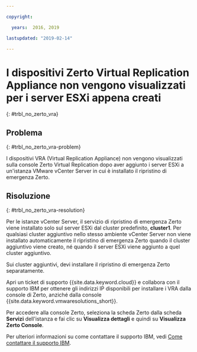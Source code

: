 ```yaml
---

copyright:

  years:  2016, 2019

lastupdated: "2019-02-14"

---
```


# I dispositivi Zerto Virtual Replication Appliance non vengono visualizzati per i server ESXi appena creati
{: #trbl_no_zerto_vra}

## Problema
{: #trbl_no_zerto_vra-problem}

I dispositivi VRA (Virtual Replication Appliance) non vengono visualizzati sulla console Zerto Virtual Replication dopo aver aggiunto i server ESXi a un'istanza VMware vCenter Server in cui è installato il ripristino di emergenza Zerto.

## Risoluzione
{: #trbl_no_zerto_vra-resolution}

Per le istanze vCenter Server, il servizio di ripristino di emergenza Zerto viene installato solo sul server ESXi dal cluster predefinito, **cluster1**. Per qualsiasi cluster aggiuntivo nello stesso ambiente vCenter Server non viene installato automaticamente il ripristino di emergenza Zerto quando il cluster aggiuntivo viene creato, né quando il server ESXi viene aggiunto a quel cluster aggiuntivo.

Sui cluster aggiuntivi, devi installare il ripristino di emergenza Zerto separatamente.

Apri un ticket di supporto {{site.data.keyword.cloud}} e collabora con il supporto IBM per ottenere gli indirizzi IP disponibili per installare i VRA dalla console di Zerto, anziché dalla console {{site.data.keyword.vmwaresolutions_short}}.

Per accedere alla console Zerto, seleziona la scheda Zerto dalla scheda **Servizi** dell'istanza e fai clic su **Visualizza dettagli** e quindi su **Visualizza Zerto Console**.

Per ulteriori informazioni su come contattare il supporto IBM, vedi [Come contattare il supporto IBM](/docs/services/vmwaresolutions//vmonic/trbl_support.html).
